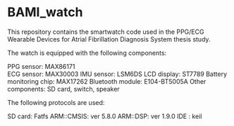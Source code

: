 # BAMI_watch

This repository contains the smartwatch code used in the PPG/ECG Wearable Devices for Atrial Fibrillation Diagnosis System thesis study. 

The watch is equipped with the following components:

PPG sensor: MAX86171<br>
ECG sensor: MAX30003
IMU sensor: LSM6DS
LCD display: ST7789
Battery monitoring chip: MAX17262
Bluetooth module: E104-BT5005A
Other components: SD card, switch, speaker

The following protocols are used:

SD card: Fatfs
ARM::CMSIS: ver 5.8.0
ARM::DSP: ver 1.9.0
IDE : keil
